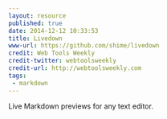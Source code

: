 ```yaml
---
layout: resource
published: true
date: 2014-12-12 10:33:53
title: Livedown
www-url: https://github.com/shime/livedown
credit: Web Tools Weekly
credit-twitter: webtoolsweekly
credit-url: http://webtoolsweekly.com
tags: 
 - markdown
---
```


Live Markdown previews for any text editor. 

